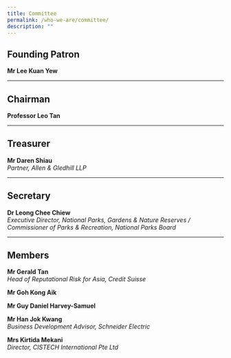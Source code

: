 ```yaml
---
title: Committee
permalink: /who-we-are/committee/
description: ""
---
```

Founding Patron
---------------

**Mr Lee Kuan Yew**

* * *

Chairman
--------

**Professor Leo Tan**  


* * *

Treasurer
---------

**Mr Daren Shiau**  
<i>Partner, Allen &amp; Gledhill LLP</i>

* * *

Secretary
---------

**Dr Leong Chee Chiew**  
<i>Executive Director, National Parks, Gardens &amp; Nature Reserves / Commissioner of Parks &amp; Recreation, National Parks Board</i>

* * *

Members
-------

**Mr Gerald Tan**  
<i>Head of Reputational Risk for Asia, Credit Suisse </i>

**Mr Goh Kong Aik** 

**Mr Guy Daniel Harvey-Samuel**

**Mr Han Jok Kwang**  
<i>Business Development Advisor, Schneider Electric</i>

**Mrs Kirtida Mekani**  
<i>Director, CISTECH International Pte Ltd</i>